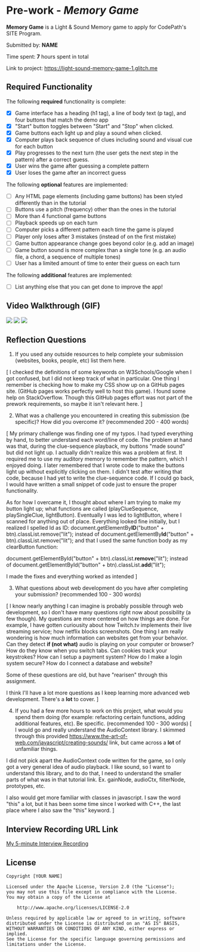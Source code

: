 # Pre-work - *Memory Game*

**Memory Game** is a Light & Sound Memory game to apply for CodePath's SITE Program. 

Submitted by: **NAME**

Time spent: **7** hours spent in total

Link to project: https://light-sound-memory-game-1.glitch.me

## Required Functionality

The following **required** functionality is complete:

* [x] Game interface has a heading (h1 tag), a line of body text (p tag), and four buttons that match the demo app
* [x] "Start" button toggles between "Start" and "Stop" when clicked. 
* [x] Game buttons each light up and play a sound when clicked. 
* [x] Computer plays back sequence of clues including sound and visual cue for each button
* [x] Play progresses to the next turn (the user gets the next step in the pattern) after a correct guess. 
* [x] User wins the game after guessing a complete pattern
* [x] User loses the game after an incorrect guess

The following **optional** features are implemented:

* [ ] Any HTML page elements (including game buttons) has been styled differently than in the tutorial
* [ ] Buttons use a pitch (frequency) other than the ones in the tutorial
* [ ] More than 4 functional game buttons
* [ ] Playback speeds up on each turn
* [ ] Computer picks a different pattern each time the game is played
* [ ] Player only loses after 3 mistakes (instead of on the first mistake)
* [ ] Game button appearance change goes beyond color (e.g. add an image)
* [ ] Game button sound is more complex than a single tone (e.g. an audio file, a chord, a sequence of multiple tones)
* [ ] User has a limited amount of time to enter their guess on each turn

The following **additional** features are implemented:

- [ ] List anything else that you can get done to improve the app!

## Video Walkthrough (GIF)

![](gameWin.gif)
![](gameLoss.gif)
![](start-stop.gif)

## Reflection Questions
1. If you used any outside resources to help complete your submission (websites, books, people, etc) list them here.  

[
I checked the definitions of some keywords on W3Schools/Google when I got confused, but I did not keep track of what in particular.
One thing I remember is checking how to make my CSS show up on a GitHub pages site. (GitHub pages works perfectly well to host this game).
I found some help on StackOverflow. Though this GitHub pages effort was not part of the prework requirements, so maybe it isn't relevant here.
]

2. What was a challenge you encountered in creating this submission (be specific)? How did you overcome it? (recommended 200 - 400 words) 

[
My primary challenge was finding one of my typos. I had typed everything by hand, to better understand each word/line of code.
The problem at hand was that, during the clue-sequence playback, my buttons "made sound" but did not light up. I actually didn't realize this was a problem at first. It required me to use my auditory memory to remember the pattern, which I enjoyed doing. I later remembered that I wrote code to make the buttons light up without explicitly clicking on them. I didn't test after writing that code, because I had yet to write the clue-sequence code. If I could go back, I would have written a small snippet of code just to ensure the proper functionality. 

As for how I overcame it, I thought about where I am trying to make my button light up; what functions are called (playClueSequence, playSingleClue, lightButton).
Eventually I was led to lightButton, where I scanned for anything out of place. Everything looked fine initially, but I realized I spelled Id as ID:
document.getElementBy**ID**("button" + btn).classList.remove("lit");
instead of
document.getElementBy**Id**("button" + btn).classList.remove("lit");
and that I used the same function body as my clearButton function:

document.getElementById("button" + btn).classList.**remove**("lit");
instead of 
document.getElementById("button" + btn).classList.**add**("lit");

I made the fixes and everything worked as intended
]

3. What questions about web development do you have after completing your submission? (recommended 100 - 300 words) 

[
I know nearly anything I can imagine is probably possible through web development, so I don't have many questions right now about possibility (a few though). My questions are more centered on how things are done. For example, I have gotten curiousity about how Twitch.tv implements their live streaming service; how netflix blocks screenshots. One thing I am really wondering is how much information can websites get from your behavior. Can they detect **if (not what)** audio is playing on your computer or browser? How do they know when you switch tabs. Can cookies track your keystrokes? How can I setup a payment system? How do I make a login system secure? How do I connect a database and website?

Some of these questions are old, but have "rearisen" through this assignment.

I think I'll have a lot more questions as I keep learning more advanced web development. There's a **lot** to cover.
]

4. If you had a few more hours to work on this project, what would you spend them doing (for example: refactoring certain functions, adding additional features, etc). Be specific. (recommended 100 - 300 words) 
[
I would go and really understand the AudioContext library. I skimmed through this provided https://www.the-art-of-web.com/javascript/creating-sounds/ link,
but came across a **lot** of unfamiliar things.

I did not pick apart the AudioContext code written for the game, so I only got a very general idea of audio playback.
I like sound, so I want to understand this library, and to do that, I need to understand the smaller parts of what was in that tutorial link.
Ex. gainNode, audioCtx, filterNode, prototypes, etc.

I also would get more familiar with classes in javascript. I saw the word "this" a lot, but it has been some time since I worked with C++, the last place where I also saw the "this" keyword.
]



## Interview Recording URL Link

[My 5-minute Interview Recording](your-link-here)


## License

    Copyright [YOUR NAME]

    Licensed under the Apache License, Version 2.0 (the "License");
    you may not use this file except in compliance with the License.
    You may obtain a copy of the License at

        http://www.apache.org/licenses/LICENSE-2.0

    Unless required by applicable law or agreed to in writing, software
    distributed under the License is distributed on an "AS IS" BASIS,
    WITHOUT WARRANTIES OR CONDITIONS OF ANY KIND, either express or implied.
    See the License for the specific language governing permissions and
    limitations under the License.
